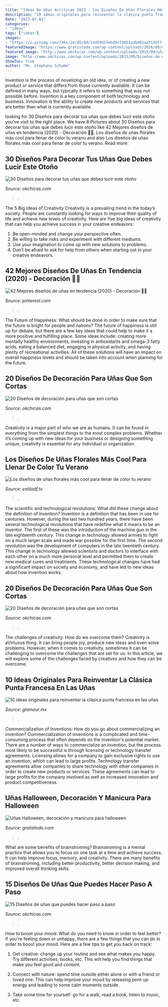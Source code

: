 ```yaml
---
title: "Ideas De Uñas Acrilicas 2022 : Los Diseños De Uñas Florales Más Cool Para Llenar De Color Tu Verano"
description: "10 ideas originales para reinventar la clásica punta francesa en las uñas"
date: "2023-07-01"
categories:
- "ideas"
tags: ["ideas"]
images:
- "https://i.pinimg.com/736x/24/d5/9d/24d59d37ebd9cf3851a3bd92aa7145f7.jpg"
featuredImage: "https://www.gratistodo.com/wp-content/uploads/2016/09/decoracion-uñas-pintadas-halloween.jpg"
featured_image: "http://www.okchicas.com/wp-content/uploads/2015/09/uñas-cortas-decoradas-7.jpg"
image: "http://www.okchicas.com/wp-content/uploads/2015/09/Diseños-de-uñas-decoradas-4.jpg"
ShowToc: true
author: "Ms. Stephany Schumm"
---
```



Invention is the process of novelizing an old idea, or of creating a new product or service that differs from those currently available. It can be defined in many ways, but typically it refers to something that was not possible before. Invention is a key component of both technology and business. Innovation is the ability to create new products and services that are better than what is currently available.

	

		
looking for 30 Diseños para decorar tus uñas que debes lucir este otoño you've visit to the right place. We have 8 Pictures about 30 Diseños para decorar tus uñas que debes lucir este otoño like 42 Mejores diseños de uñas en tendencia (2020) - Decoración 💅🏼, Los diseños de uñas florales más cool para llenar de color tu verano and also Los diseños de uñas florales más cool para llenar de color tu verano. Read more:
		
    
## 30 Diseños Para Decorar Tus Uñas Que Debes Lucir Este Otoño

<img loading=lazy src="http://www.okchicas.com/wp-content/uploads/2015/09/Diseños-de-uñas-decoradas-4.jpg" onerror="this.onerror=null;this.src='https://tse4.mm.bing.net/th?id=OIP.Hs85Buc_eT0gqm5xQEg0pwHaJ4&amp;pid=15.1';" alt="30 Diseños para decorar tus uñas que debes lucir este otoño">

_Source: okchicas.com_

>. 

	

The 5 Big Ideas of Creativity
Creativity is a prevailing trend in the today’s society. People are constantly looking for ways to improve their quality of life and achieve new levels of creativity. Here are five big ideas of creativity that can help you achieve success in your creative endeavors: 
1. Be open-minded and change your perspective often.
2. Be willing to take risks and experiment with different mediums.
3. Use your imagination to come up with new solutions to problems.
4. Don’t be afraid to ask for help from others when starting out in your creative endeavors.

    
## 42 Mejores Diseños De Uñas En Tendencia (2020) - Decoración 💅🏼

<img loading=lazy src="https://i.pinimg.com/736x/24/d5/9d/24d59d37ebd9cf3851a3bd92aa7145f7.jpg" onerror="this.onerror=null;this.src='https://tse1.mm.bing.net/th?id=OIP.0T_0DutkrpjfsruAF82-mAHaKV&amp;pid=15.1';" alt="42 Mejores diseños de uñas en tendencia (2020) - Decoración 💅🏼">

_Source: pinterest.com_

>. 

	

The Future of Happiness: What should be done in order to make sure that the future is bright for people and nations?
The future of happiness is still up for debate, but there are a few key ideas that could help to make it a more positive and fulfilling place. Some ideas include: creating more mentally healthy environments, investing in antioxidants and omega-3 fatty acids, eating a balanced diet, engaging in physical activity, and having plenty of recreational activities. All of these solutions will have an impact on overall happiness levels and should be taken into account when planning for the future.

    
## 20 Diseños De Decoración Para Uñas Que Son Cortas

<img loading=lazy src="https://www.okchicas.com/wp-content/uploads/2015/09/uñas-cortas-decoradas-22.jpg" onerror="this.onerror=null;this.src='https://tse1.mm.bing.net/th?id=OIP.kg34C7Gar1qgJ4rTROIhsgHaHa&amp;pid=15.1';" alt="20 Diseños de decoración para uñas que son cortas">

_Source: okchicas.com_

>. 

	

Creativity is a major part of who we are as humans. It can be found in everything from the simplest things to the most complex problems. Whether it’s coming up with new ideas for your business or designing something unique, creativity is essential for any individual or organization.

    
## Los Diseños De Uñas Florales Más Cool Para Llenar De Color Tu Verano

<img loading=lazy src="https://www.estilodf.tv/wp-content/uploads/2020/07/aa95cfcfdf3a05a10c957712dac77086.jpg" onerror="this.onerror=null;this.src='https://tse1.mm.bing.net/th?id=OIP.IaDvBw2PMvDkzV-8ekCPyQHaHa&amp;pid=15.1';" alt="Los diseños de uñas florales más cool para llenar de color tu verano">

_Source: estilodf.tv_

>. 

	

The scientific and technological revolutions: What did these change about the definition of invention?
Invention is a definition that has been in use for centuries. However, during the last two hundred years, there have been several technological revolutions that have redefine what it means to be an inventor. The first of these was the introduction of the machine gun in the late eighteenth century. This change in technology allowed armies to fight on a much larger scale and made war possible for the first time. The second revolution was the development of computers in the late twentieth century. This change in technology allowed scientists and doctors to interface with each other on a much more personal level and permitted them to create new medical cures and treatments. These technological changes have had a significant impact on society and economy, and have led to new ideas about how invention works.

    
## 20 Diseños De Decoración Para Uñas Que Son Cortas

<img loading=lazy src="http://www.okchicas.com/wp-content/uploads/2015/09/uñas-cortas-decoradas-7.jpg" onerror="this.onerror=null;this.src='https://tse2.mm.bing.net/th?id=OIP.rm8nA-tby6ixn_ODUw8qhAHaHa&amp;pid=15.1';" alt="20 Diseños de decoración para uñas que son cortas">

_Source: okchicas.com_

>. 

	

The challenges of creativity: How do we overcome them?
Creativity is aVirtuous thing. It can bring people joy, produce new ideas and even solve problems. However, when it comes to creativity, sometimes it can be challenging to overcome the challenges that are set for us. In this article, we will explore some of the challenges faced by creatives and how they can be overcome.

    
## 10 Ideas Originales Para Reinventar La Clásica Punta Francesa En Las Uñas

<img loading=lazy src="https://aws.glamour.mx/prod/designs/v1/assets/620x895/239964.jpg" onerror="this.onerror=null;this.src='https://tse1.mm.bing.net/th?id=OIP.Moz_Omuqnmo916McgnqJqAHaKs&amp;pid=15.1';" alt="10 ideas originales para reinventar la clásica punta francesa en las uñas">

_Source: glamour.mx_

>. 

	

Commercialization of Inventions: How do you go about commercializing an invention?
Commercialization of inventions is a complicated and time-consuming process that often depends on the invention's potential market. There are a number of ways to commercialize an invention, but the process most likely to be successful is through licensing or technology transfer agreements. Licensing allows for a company to gain exclusive rights to use an invention, which can lead to large profits. Technology transfer agreements allow companies to share technology with other companies in order to create new products or services. These agreements can lead to large profits for the company involved as well as increased innovation and product competitiveness.

    
## Uñas Halloween, Decoración Y Manicura Para Halloween

<img loading=lazy src="https://www.gratistodo.com/wp-content/uploads/2016/09/decoracion-uñas-pintadas-halloween.jpg" onerror="this.onerror=null;this.src='https://tse1.mm.bing.net/th?id=OIP.YFUIOSgwjheNf8xjmPjm4AHaE3&amp;pid=15.1';" alt="Uñas Halloween, decoración y manicura para halloween">

_Source: gratistodo.com_

>. 

	

What are some benefits of brainstroming?
Brainstroming is a mental practice that allows you to focus on one task at a time and achieve success. It can help improve focus, memory, and creativity. There are many benefits of brainstroming, including better productivity, better decision making, and improved overall thinking skills.

    
## 15 Diseños De Uñas Que Puedes Hacer Paso A Paso

<img loading=lazy src="https://www.okchicas.com/wp-content/uploads/2015/05/diseños-de-uñas-20.jpg" onerror="this.onerror=null;this.src='https://tse2.mm.bing.net/th?id=OIP.Skqe9Eg6xKtOh-JpLiFITQHaHa&amp;pid=15.1';" alt="15 Diseños de uñas que puedes hacer paso a paso">

_Source: okchicas.com_

>. 

	

How to boost your mood: What do you need to know in order to feel better?
If you're feeling down or unhappy, there are a few things that you can do in order to boost your mood. Here are a few tips to get you back on track: 
1. Get creative: change up your routine and see what makes you happy. Try different activities, books, etc. This will help you find things that make you feel good and content. 

2. Connect with nature: spend time outside either alone or with a friend or loved one. This can help improve your mood by releasing pent-up energy and leading to some calm moments outside. 

3. Take some time for yourself: go for a walk, read a book, listen to music, etc.

